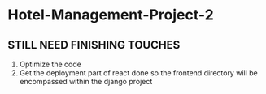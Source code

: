 # Hotel-Management-Project-2

## STILL NEED FINISHING TOUCHES
1. Optimize the code
2. Get the deployment part of react done so the frontend directory will be encompassed within the django project
